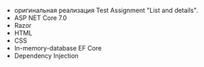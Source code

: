 - оригинальная реализация Test Assignment "List and details".
- ASP NET Core 7.0
- Razor
- HTML
- CSS
- In-memory-database EF Core
- Dependency Injection
